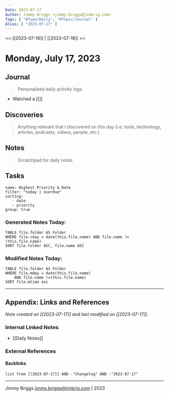 ```yaml
---
Date: 2023-07-17
Author: Jimmy Briggs <jimmy.briggs@jimbrig.com>
Tags: [ "#Type/Daily", "#Topic/Journal" ]
Alias: [ "2023-07-17" ]
---
```


<< [[2023-07-16]] | [[2023-07-18]] >>

# Monday, July 17, 2023

## Journal

> Personalized daily activity logs

- Watched a [[]]

## Discoveries

> Anything relevant that I discovered on this day (i.e. tools, technology, articles, podcasts, videos, people, etc.)

## Notes

> Scratchpad for daily notes

## Tasks

```todoist
name: Highest Priority & Date
filter: "today | overdue"
sorting: 
   - date
   - priority
group: true
```


### Generated Notes Today:

```dataview
TABLE file.folder AS Folder 
WHERE file.cday = date(this.file.name) AND file.name !=(this.file.name) 
SORT file.folder ASC, file.name ASC
```

### Modified Notes Today:

```dataview
TABLE file.folder AS Folder
WHERE file.mday = date(this.file.name) 
	AND file.name !=(this.file.name)
SORT file.mtime asc
```

***

## Appendix: Links and References

*Note created on [[2023-07-17]] and last modified on [[2023-07-17]].*

### Internal Linked Notes

- [[Daily Notes]]

### External References

#### Backlinks

```dataview
list from [[2023-07-17]] AND -"Changelog" AND -"2023-07-17"
```


***

Jimmy Briggs <jimmy.briggs@jimbrig.com> | 2023